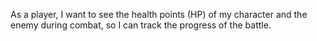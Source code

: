 As a player, I want to see the health points (HP) of my character and the enemy during combat, so I can track the progress of the battle.
